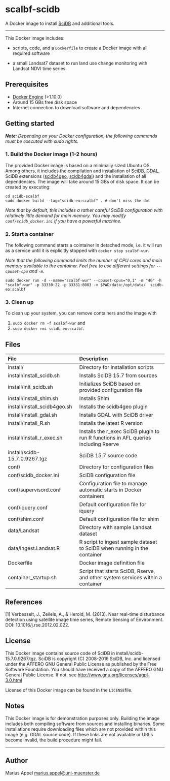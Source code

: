 # scalbf-scidb
A Docker image to install [SciDB](http://www.paradigm4.com/) and additional tools.

---

This Docker image includes:

* scripts, code, and a `Dockerfile` to create a Docker image with all required software

* a small Landsat7 dataset to run  land use change monitoring with Landsat NDVI time series


## Prerequisites
- [Docker Engine](https://www.docker.com/products/docker-engine) (>1.10.0) 
- Around 15 GBs free disk space 
- Internet connection to download software and dependencies


## Getting started

_**Note**: Depending on your Docker configuration, the following commands must be executed with sudo rights._

### 1. Build the Docker image (1-2 hours)

The provided Docker image is based on a minimally sized Ubuntu OS. Among others, it includes the compilation and installation of [SciDB](http://www.paradigm4.com/), [GDAL](http://gdal.org/), SciDB extensions ([scidb4geo](https://github.com/appelmar/scidb4geo),  [scidb4gdal](https://github.com/appelmar/scidb4gdal)) and the installation of all dependencies. The image will take around 15 GBs of disk space. It can be created by executing:

```
cd scidb-scalbf
sudo docker build --tag="scidb-eo:scalbf" . # don't miss the dot
``` 

_Note that by default, this includes a rather careful SciDB configuration with relatively little demand for main memory. You may modify `conf/scidb_docker.ini` if you have a powerful machine._


### 2. Start a container 

The following command starts a cointainer in detached mode, i.e. it will run as a service until it is explicitly stopped with `docker stop scalbf-wur`.

_Note that the following command limits the number of CPU cores and main memory available to the container. Feel free to use different settings for `--cpuset-cpu` and `-m`._


```
sudo docker run -d --name="scalbf-wur" --cpuset-cpus="0,1" -m "4G" -h "scalbf-wur" -p 33330:22 -p 33331:8083 -v $PWD/data:/opt/data/  scidb-eo:scalbf 
```





### 3. Clean up
To clean up your system, you can remove containers and the image with

1. `sudo docker rm -f scalbf-wur`  and 
2. `sudo docker rmi scidb-eo:scalbf`.

	
	
## Files

| File        | Description           |
| :------------- | :-------------------------------------------------------| 
| install/ | Directory for installation scripts |
| install/install_scidb.sh | Installs SciDB 15.7 from sources |
| install/init_scidb.sh | Initializes SciDB based on provided configuration file |
| install/install_shim.sh | Installs Shim |
| install/install_scidb4geo.sh | Installs the scidb4geo plugin |
| install/install_gdal.sh | Installs GDAL with SciDB driver |
| install/install_R.sh | Installs the latest R version  |
| install/install_r_exec.sh | Installs the r_exec SciDB plugin to run R functions in AFL queries including Rserve |
| install/scidb-15.7.0.9267.tgz| SciDB 15.7 source code |
| conf/ | Directory for configuration files |
| conf/scidb_docker.ini | SciDB configuration file |
| conf/supervisord.conf | Configuration file to manage automatic starts in Docker containers |
| conf/iquery.conf | Default configuration file for iquery |
| conf/shim.conf | Default configuration file for shim |
| data/Landsat | Directory with sample Landsat dataset |
| data/ingest.Landsat.R | R script to ingest sample dataset to SciDB when running in the container |
| Dockerfile | Docker image definition file |
| container_startup.sh | Script that starts SciDB, Rserve, and other system services within a container  |


## References
[1] Verbesselt, J., Zeileis, A., & Herold, M. (2013). Near real-time disturbance detection using satellite image time series, Remote Sensing of Environment. DOI: 10.1016/j.rse.2012.02.022. 


## License
This Docker image contains source code of SciDB in install/scidb-15.7.0.9267.tgz. SciDB is copyright (C) 2008-2016 SciDB, Inc. and licensed under the AFFERO GNU General Public License as published by the Free Software Foundation. You should have received a copy of the AFFERO GNU General Public License. If not, see <http://www.gnu.org/licenses/agpl-3.0.html>

License of this Docker image can be found in the `LICENSE`file.



## Notes
This Docker image is for demonstration purposes only. Building the image includes both compiling software from sources and installing binaries. Some installations require downloading files which are not provided within this image (e.g. GDAL source code). If these links are not available or URLs become invalid, the build procedure might fail. 



----

## Author

Marius Appel  <marius.appel@uni-muenster.de>
